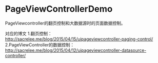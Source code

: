 # PageViewControllerDemo

PageViewcontroller的翻页控制和大数据源时的页面数据控制。

对应的博文
   1.翻页控制：http://sacrelee.me/blog/2015/04/15/uipageviewcontroller-paging-control/
   2.PageViewController的数据控制：http://sacrelee.me/blog/2015/04/12/uipageviewcontroller-datasource-controller/
